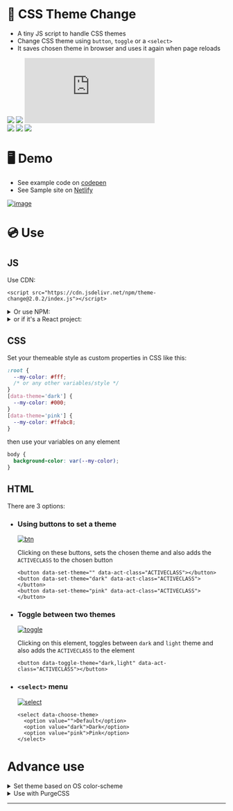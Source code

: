 # 🎨 CSS Theme Change 

* A tiny JS script to handle CSS themes
* Change CSS theme using `button`, `toggle` or a `<select>`
* It saves chosen theme in browser and uses it again when page reloads

[![][build]][build-url] [![][install-size]][install-size-url] [![][js]][js-url]  
[![][npm]][npm-url] [![][dl]][npm-url] [![][commit]][gh-url]  

  
# 🖥 Demo  
- See example code on [codepen](https://codepen.io/saadeghi/pen/OJypbNM)
- See Sample site on [Netlify](https://css-theme-changer.netlify.app/)

[![image](https://user-images.githubusercontent.com/7342023/80218042-e3c67e00-8655-11ea-94e8-925d0dcbfd57.gif)](#)


# 💿 Use  

## JS

Use CDN:
```
<script src="https://cdn.jsdelivr.net/npm/theme-change@2.0.2/index.js"></script>
```
<details>
<summary>
  Or use NPM: 
</summary>

  Install: `npm i theme-change --save` and use it in your js file:  
  ```js
  import {themeChange} from "theme-change"
  themeChange()
  ```

</details>
<details>
<summary>
  or if it's a React project: 
</summary>

  Install: `npm i theme-change --save` and use it in your js file:  
  ```js
  import { useEffect } from 'react';
  import {themeChange} from "theme-change"

  useEffect(() => {
    themeChange(false)
    // 👆 false parameter is required for react project
  }, []);
  ```

</details>

## CSS

Set your themeable style as custom properties in CSS like this:  
```css
:root {
  --my-color: #fff;
  /* or any other variables/style */
}
[data-theme='dark'] {
  --my-color: #000;
}
[data-theme='pink'] {
  --my-color: #ffabc8;
}
```
then use your variables on any element
```css
body {
  background-color: var(--my-color);
}
```

## HTML
There are 3 options:
- ### Using buttons to set a theme

  [![btn](https://user-images.githubusercontent.com/7342023/101527827-c0adcc00-39a3-11eb-9e41-24bfa91ea96c.gif)](#)

  Clicking on these buttons, sets the chosen theme and also adds the `ACTIVECLASS` to the chosen button

  ```
  <button data-set-theme="" data-act-class="ACTIVECLASS"></button>
  <button data-set-theme="dark" data-act-class="ACTIVECLASS"></button>
  <button data-set-theme="pink" data-act-class="ACTIVECLASS"></button>
  ```

- ### Toggle between two themes

  [![toggle](https://user-images.githubusercontent.com/7342023/101527821-bf7c9f00-39a3-11eb-822b-7751265a18a5.gif)](#)

  Clicking on this element, toggles between `dark` and `light` theme and also adds the `ACTIVECLASS` to the element

  ```
  <button data-toggle-theme="dark,light" data-act-class="ACTIVECLASS"></button>
  ```

- ### `<select>` menu

  [![select](https://user-images.githubusercontent.com/7342023/101527790-b4297380-39a3-11eb-9173-bc909549d160.gif)](#)

  ```
  <select data-choose-theme>
    <option value="">Default</option>
    <option value="dark">Dark</option>
    <option value="pink">Pink</option>
  </select>
  ```




# Advance use

<details>
<summary>
  Set theme based on OS color-scheme
</summary>

```
@media (prefers-color-scheme: dark){
  :root{
    --my-color: #252b30;
  }
}
```

</details>

<details>
<summary>
  Use with PurgeCSS
</summary>

If you're using [Purge CSS](https://purgecss.com/), you might need to [safe list](https://purgecss.com/safelisting.html#in-the-css-directly) your CSS using the comments below because your secondary themes will be purged

- Safelist `[data-theme]` on postcss config

  ```js
  module.exports = {

    purge: {
      options: {
        safelist: [
          /data-theme$/,
        ],
      },
    },

  }
  ```
- Safelist inside CSS file
  ```css
  /*! purgecss start ignore */

  [data-theme='dark'] {
    --my-color: #252b30;
  }

  /*! purgecss end ignore */
  ```

</details>



---
[install-size]: https://badgen.net/packagephobia/publish/theme-change?label=package%20install%20size&icon=npm&color=purple
[js]: https://badgen.net/badgesize/normal/https/unpkg.com/theme-change/index.js?label=file%20size&color=purple
[npm]: https://badgen.net/npm/v/theme-change?label=version&color=purple
[dl]: https://badgen.net/npm/dt/theme-change?icon=npm&color=purple
[commit]: https://badgen.net/github/last-commit/saadeghi/theme-change?icon=github&color=purple
[build]: https://badgen.net/github/checks/saadeghi/theme-change?label=build

[build-url]: https://github.com/saadeghi/theme-change/actions
[install-size-url]: https://packagephobia.com/result?p=theme-change
[js-url]: https://unpkg.com/theme-change@latest/index.js
[npm-url]: https://www.npmjs.com/package/theme-change
[gh-url]: https://github.com/saadeghi/theme-change
